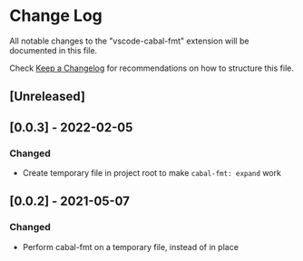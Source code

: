 # Change Log

All notable changes to the "vscode-cabal-fmt" extension will be documented in this file.

Check [Keep a Changelog](http://keepachangelog.com/) for recommendations on how to structure this file.

## [Unreleased]

## [0.0.3] - 2022-02-05
### Changed
- Create temporary file in project root to make `cabal-fmt: expand` work

## [0.0.2] - 2021-05-07
### Changed
- Perform cabal-fmt on a temporary file, instead of in place
